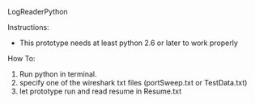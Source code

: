 LogReaderPython

Instructions:

- This prototype needs at least python 2.6 or later to work properly

How To:
1. Run python in terminal.
2. specify one of the wireshark txt files (portSweep.txt or TestData.txt)
3. let prototype run and read resume in Resume.txt